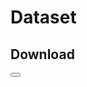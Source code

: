 # Dataset

## Download

<form action="https://github.com/imb-benchmark/imb-benchmark/raw/main/Test_data.zip">
    <button type="submit" value="Download the Dataset"/button>
</form>
